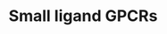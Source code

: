 ---
annotations:
- type: Pathway Ontology
  value: G protein mediated signaling pathway
authors:
- MaintBot
- Lindarieswijk
- Khanspers
- Eweitz
description: 'G protein–coupled receptors (GPCRs) which are also known as seven-(pass)-transmembrane
  domain receptors, 7TM receptors, heptahelical receptors, serpentine receptor, and
  G protein–linked receptors (GPLR), constitute a large protein family of receptors
  that detect molecules outside the cell and activate internal signal transduction
  pathways and, ultimately, cellular responses. Coupling with G proteins, they are
  called seven-transmembrane receptors because they pass through the cell membrane
  seven times. Source: [https://en.wikipedia.org/wiki/G_protein–coupled_receptor Wikipedia]  These
  small ligand receptors are part of the Rhodopsin-like family of GPCRs. Source: [https://en.wikipedia.org/wiki/Rhodopsin-like_receptors
  Wikipedia]'
last-edited: 2021-05-21
organisms:
- Canis familiaris
redirect_from:
- /index.php/Pathway:WP1089
- /instance/WP1089
schema-jsonld:
- '@context': https://schema.org/
  '@id': https://wikipathways.github.io/pathways/WP1089.html
  '@type': Dataset
  creator:
    '@type': Organization
    name: WikiPathways
  description: 'G protein–coupled receptors (GPCRs) which are also known as seven-(pass)-transmembrane
    domain receptors, 7TM receptors, heptahelical receptors, serpentine receptor,
    and G protein–linked receptors (GPLR), constitute a large protein family of receptors
    that detect molecules outside the cell and activate internal signal transduction
    pathways and, ultimately, cellular responses. Coupling with G proteins, they are
    called seven-transmembrane receptors because they pass through the cell membrane
    seven times. Source: [https://en.wikipedia.org/wiki/G_protein–coupled_receptor
    Wikipedia]  These small ligand receptors are part of the Rhodopsin-like family
    of GPCRs. Source: [https://en.wikipedia.org/wiki/Rhodopsin-like_receptors Wikipedia]'
  keywords:
  - CNR1
  - MTNR1B
  - PTGFR
  - S1PR2
  - S1PR1
  - PTGDR
  - PTGER2
  - LPAR1
  - PTAFR
  - PTGER3
  - TBXA2R
  - CNR2
  - PTGIR
  - S1PR3
  - Mel-1C
  - MTNR1A
  - PTGER4
  - S1PR4
  - PTGER1
  license: CC0
  name: Small ligand GPCRs
seo: CreativeWork
title: Small ligand GPCRs
wpid: WP1089
---